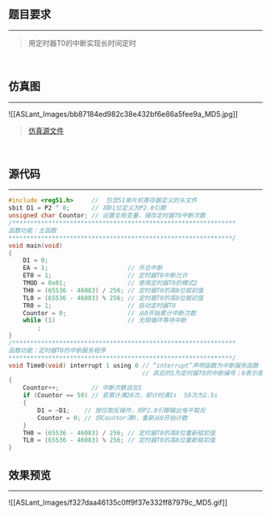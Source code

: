 ## 题目要求
---

> 用定时器T0的中断实现长时间定时

<br/>   

## 仿真图	
---

![[ASLant_Images/bb87184ed982c38e432bf6e86a5fee9a_MD5.jpg]]	

> [仿真源文件](/123pan/?d=N7orVv-OpMV3.html)		


<br/>   

## 源代码   
---

```c
#include <reg51.h>     //  包含51单片机寄存器定义的头文件
sbit D1 = P2 ^ 0;      // 将D1位定义为P2.0引脚
unsigned char Countor; // 设置全局变量，储存定时器T0中断次数
/**************************************************************
函数功能：主函数
**************************************************************/
void main(void)
{
    D1 = 0;
    EA = 1;                      // 开总中断
    ET0 = 1;                     // 定时器T0中断允许
    TMOD = 0x01;                 // 使用定时器T0的模式2
    TH0 = (65536 - 46083) / 256; // 定时器T0的高8位赋初值
    TL0 = (65536 - 46083) % 256; // 定时器T0的高8位赋初值
    TR0 = 1;                     // 启动定时器T0
    Countor = 0;                 // 从0开始累计中断次数
    while (1)                    // 无限循环等待中断
        ;
}
/**************************************************************
函数功能：定时器T0的中断服务程序
**************************************************************/
void Time0(void) interrupt 1 using 0 // “interrupt”声明函数为中断服务函数
                                     // 其后的1为定时器T0的中断编号；0表示使用第0组工作寄存器 共8组
{
    Countor++;         // 中断次数自加1
    if (Countor == 50) // 若累计满20次，即计时满1s  50次为2.5s
    {
        D1 = ~D1;    // 按位取反操作，将P2.0引脚输出电平取反
        Countor = 0; // 将Countor清0，重新从0开始计数
    }
    TH0 = (65536 - 46083) / 256; // 定时器T0的高8位重新赋初值
    TL0 = (65536 - 46083) % 256; // 定时器T0的高8位重新赋初值
}
```

## 效果预览
----

![[ASLant_Images/f327daa46135c0ff9f37e332ff87979c_MD5.gif]]
